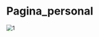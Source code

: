# Pagina_personal

![1](https://github.com/RocioAldanaMendez/Pagina_personal/public_html/assets/imgs/1.png)
